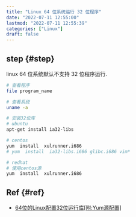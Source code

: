 ```yaml
---
title: "Linux 64 位系统运行 32 位程序"
date: "2022-07-11 12:55:00"
lastmod: "2022-07-11 12:55:39"
categories: ["Linux"]
draft: false
---
```


## step {#step}

linux 64 位系统默认不支持 32 位程序运行.

```bash
# 查看程序
file program_name

# 查看系统
uname -a

# 安装32位库
# ubuntu
apt-get install ia32-libs

# centos
yum  install  xulrunner.i686
# yum  install  ia32-libs.i686 glibc.i686 vim*

# redhat
# 使用centos源
yum  install  xulrunner.i686
```


## Ref {#ref}

-   [64位的Linux配置32位运行库[附:Yum源配置]​](https://blog.csdn.net/KamRoseLee/article/details/80368283)